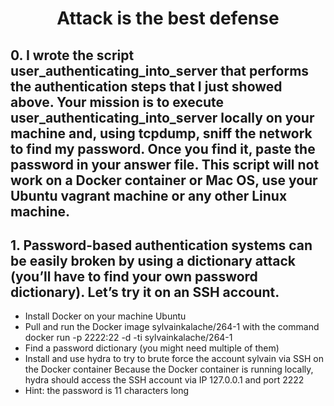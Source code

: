 # <center>Attack is the best defense</center>

## 0. I wrote the script user_authenticating_into_server that performs the authentication steps that I just showed above. Your mission is to execute user_authenticating_into_server locally on your machine and, using tcpdump, sniff the network to find my password. Once you find it, paste the password in your answer file. This script will not work on a Docker container or Mac OS, use your Ubuntu vagrant machine or any other Linux machine.

## 1. Password-based authentication systems can be easily broken by using a dictionary attack (you’ll have to find your own password dictionary). Let’s try it on an SSH account.

   * Install Docker on your machine Ubuntu
   * Pull and run the Docker image sylvainkalache/264-1 with the command docker run -p 2222:22 -d -ti sylvainkalache/264-1
   * Find a password dictionary (you might need multiple of them)
   * Install and use hydra to try to brute force the account sylvain via SSH on the Docker container Because the Docker container is running locally, hydra should access the SSH account via IP 127.0.0.1 and port 2222
   * Hint: the password is 11 characters long